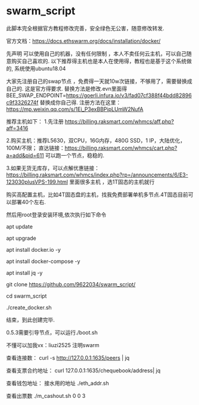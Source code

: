 # swarm_script
此脚本完全根据官方教程修改完善，安全绿色无公害，随意修改转发.

官方文档：https://docs.ethswarm.org/docs/installation/docker/

先声明 可以使用自己的机器，没有任何限制 ，本人不卖任何云主机，可以自己随意购买自己喜欢的. 
以下推荐得主机也是本人在使用得，教程也是基于这个系统做的, 系统使用ubuntu18.04

大家先注册自己的swap节点 ，免费得一天就10w次链接，不够用了，需要替换成自己的. 这是官方得要求.
替换方法是修改.evn里面得 BEE_SWAP_ENDPOINT=https://goerli.infura.io/v3/fad07cf388f44bdd82896c9f3326274f 替换成你自己得.
注册方法在这里：https://mp.weixin.qq.com/s/1Ei_P3exBBPipLUmW2NufA

推荐主机如下：
1.先注册 https://billing.raksmart.com/whmcs/aff.php?aff=3416

2.购买主机：推荐L5630，双CPU，16G内存，480G SSD，1 IP，大陆优化，100M/不限； 直达链接：https://billing.raksmart.com/whmcs/cart.php?a=add&pid=611 可以跑一个节点，稳稳的.

3.如果无货无库存，可以点解优惠链接：https://billing.raksmart.com/whmcs/index.php?rp=/announcements/6/E3-123030plusVPS-199.html 里面很多主机 ，选1T固态的主机就行 

购买高配置主机，比如4T固态盘的主机，找我免费部署单机多节点.4T固态目前可以部署40个左右.

然后用root登录安装环境,依次执行如下命令

apt update

apt upgrade

apt install docker.io -y

apt install docker-compose -y

apt install jq -y

git clone https://github.com/9622034/swarm_script/

cd swarm_script

./create_docker.sh

结束，到此创建完毕.

0.5.3需要引导节点，可以运行./boot.sh

不懂可以加我vx：liuzi2525 注明swarm 


查看连接数：
curl -s http://127.0.0.1:1635/peers | jq

查看支票合约地址：
curl 127.0.0.1:1635/chequebook/address| jq

查看钱包地址： 接水用的地址
./eth_addr.sh 

查看出票数
./m_cashout.sh 0 0 3




